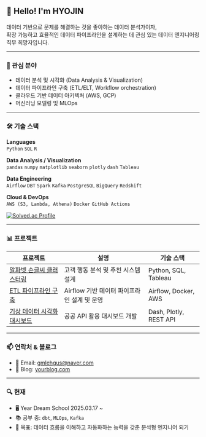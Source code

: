 
## 👋 Hello! I'm HYOJIN
데이터 기반으로 문제를 해결하는 것을 좋아하는 데이터 분석가이자,  
확장 가능하고 효율적인 데이터 파이프라인을 설계하는 데 관심 있는 데이터 엔지니어링 직무 희망자입니다.


---

### 💼 관심 분야
- 데이터 분석 및 시각화 (Data Analysis & Visualization)
- 데이터 파이프라인 구축 (ETL/ELT, Workflow orchestration)
- 클라우드 기반 데이터 아키텍처 (AWS, GCP)
- 머신러닝 모델링 및 MLOps

---

### 🛠️ 기술 스택

**Languages**  
`Python` `SQL` `R`

**Data Analysis / Visualization**  
`pandas` `numpy` `matplotlib` `seaborn` `plotly` `dash` `Tableau`

**Data Engineering**  
`Airflow` `DBT` `Spark` `Kafka` `PostgreSQL` `BigQuery` `Redshift`

**Cloud & DevOps**  
`AWS (S3, Lambda, Athena)` `Docker` `GitHub Actions`

[![Solved.ac Profile](http://mazassumnida.wtf/api/v2/generate_badge?boj=dooncoder1220)](https://solved.ac/dooncoder1220/)


---

### 📊 프로젝트

| 프로젝트 | 설명 | 기술 스택 |
|----------|------|-----------|
| [알파벳 손글씨 클러스터링](https://github.com/Doonco/Alphabet-Clustering) | 고객 행동 분석 및 추천 시스템 설계 | Python, SQL, Tableau |
| [ETL 파이프라인 구축](링크) | Airflow 기반 데이터 파이프라인 설계 및 운영 | Airflow, Docker, AWS |
| [기상 데이터 시각화 대시보드](링크) | 공공 API 활용 대시보드 개발 | Dash, Plotly, REST API |

---

### 📫 연락처 & 블로그
- 📧 Email: gmlehgus@naver.com  
- 📝 Blog: [yourblog.com](https://yourblog.com)  
---

### 🔍 현재
- 🖥️ Year Dream School 2025.03.17 ~ 
- 📚 공부 중: `dbt`, `MLOps`, `Kafka`
- 🚀 목표: 데이터 흐름을 이해하고 자동화하는 능력을 갖춘 분석형 엔지니어 되기





<!--
**Doonco/Doonco** is a ✨ _special_ ✨ repository because its `README.md` (this file) appears on your GitHub profile.

Here are some ideas to get you started:

- 🔭 I’m currently working on ...
- 🌱 I’m currently learning ...
- 👯 I’m looking to collaborate on ...
- 🤔 I’m looking for help with ...
- 💬 Ask me about ...
- 📫 How to reach me: ...
- 😄 Pronouns: ...
- ⚡ Fun fact: ...
-->
